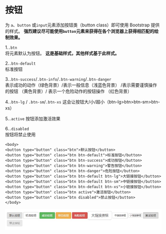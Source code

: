 按钮
===================
为 `a`、`button` 或`input`元素添加按钮类（button class）即可使用 Bootstrap 提供的样式。
**强烈建议尽可能使用`button`元素来获得在各个浏览器上获得相匹配的绘制效果。**

1.`.btn`	
将元素默认为按钮。
**这是基础样式，其他样式基于此样式。**

2.`.btn-default`	
标准按钮

3.`.btn-success`/`.btn-info`/`.btn-warning`/`.btn-danger`	
表示成功的动作（绿色背景）/表示一般信息（浅蓝色背景） /表示需要谨慎操作的按钮	（黄色背景）/ 表示一个危险动作的按钮操作	（红色背景）

4.`.btn-lg`	/ `.btn-sm`/`.btn-xs`
这会让按钮大/小/超小（btn-lg>btn>btn-sm>btn-xs）
  
5.`.active`	
按钮添加激活效果

6.`.disabled`	
按钮将禁止使用

    <body>
    <button type="button" class="btn">默认按钮</button>
    <button type="button" class="btn btn-default">标准按钮</button>
    <button type="button" class="btn btn-success">成功按钮</button>
    <button type="button" class="btn btn-warning">警告按钮</button>
    <button type="button" class="btn btn-danger">危险按钮</button>
    <button type="button" class="btn btn-default btn-lg">大链接按钮</button>
    <button type="button" class="btn btn-default btn-sm">中链接按钮</button>
    <button type="button" class="btn btn-default btn-xs">小链接按钮</button>
    <button type="button" class="btn active">激活按钮</button>
    <button type="button" class="btn disabled">禁止按钮</button>
    </body>

![](./相关文件/6.1.JPG)